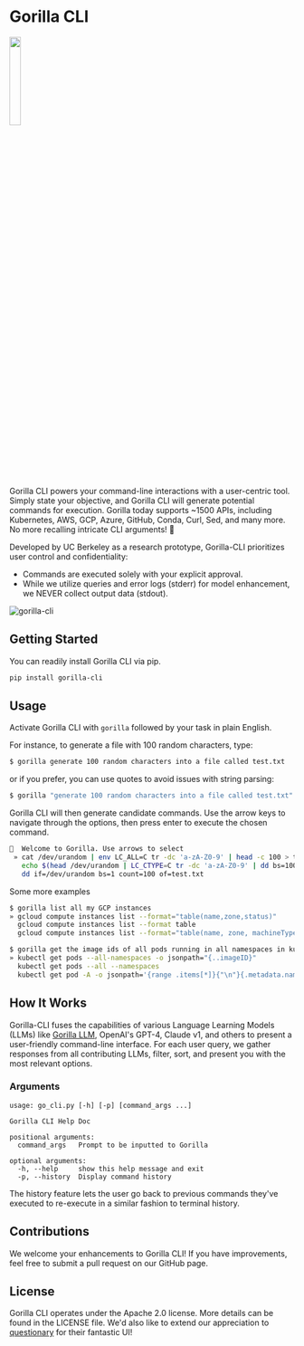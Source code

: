 # Gorilla CLI

<img src="https://github.com/ShishirPatil/gorilla/blob/gh-pages/assets/img/logo.png" width=20% height=20%>

Gorilla CLI powers your command-line interactions with a user-centric tool. Simply state your objective, and Gorilla CLI will generate potential commands for execution. Gorilla today supports ~1500 APIs, including Kubernetes, AWS, GCP,  Azure, GitHub, Conda, Curl, Sed, and many more. No more recalling intricate CLI arguments! 🦍

Developed by UC Berkeley as a research prototype, Gorilla-CLI prioritizes user control and confidentiality:
 - Commands are executed solely with your explicit approval.
 - While we utilize queries and error logs (stderr) for model enhancement, we NEVER collect output data (stdout).

![gorilla-cli](https://github.com/gorilla-llm/gorilla-cli/assets/30296397/f448c04b-e2a1-4560-b040-37f9840c356d)

## Getting Started

You can readily install Gorilla CLI via pip. 

```bash
pip install gorilla-cli
```

## Usage

Activate Gorilla CLI with `gorilla` followed by your task in plain English.

For instance, to generate a file with 100 random characters, type:

```bash
$ gorilla generate 100 random characters into a file called test.txt
```

or if you prefer, you can use quotes to avoid issues with string parsing:

```bash
$ gorilla "generate 100 random characters into a file called test.txt"
```

Gorilla CLI will then generate candidate commands. Use the arrow keys to navigate through the options, then press enter to execute the chosen command. 

```bash
🦍  Welcome to Gorilla. Use arrows to select
 » cat /dev/urandom | env LC_ALL=C tr -dc 'a-zA-Z0-9' | head -c 100 > test.txt 
   echo $(head /dev/urandom | LC_CTYPE=C tr -dc 'a-zA-Z0-9' | dd bs=100 count=1) > test.txt
   dd if=/dev/urandom bs=1 count=100 of=test.txt
```

Some more examples

```bash
$ gorilla list all my GCP instances
» gcloud compute instances list --format="table(name,zone,status)"
  gcloud compute instances list --format table
  gcloud compute instances list --format="table(name, zone, machineType, status)"
```
```bash
$ gorilla get the image ids of all pods running in all namespaces in kubernetes
» kubectl get pods --all-namespaces -o jsonpath="{..imageID}"
  kubectl get pods --all --namespaces
  kubectl get pod -A -o jsonpath='{range .items[*]}{"\n"}{.metadata.name}{"\t"}{.spec.containers[].image}{"\n"}{end}'
```


## How It Works

Gorilla-CLI fuses the capabilities of various Language Learning Models (LLMs) like [Gorilla LLM](https://github.com/ShishirPatil/gorilla/), OpenAI's GPT-4, Claude v1, and others to present a user-friendly command-line interface. For each user query, we gather responses from all contributing LLMs, filter, sort, and present you with the most relevant options. 

### Arguments

```
usage: go_cli.py [-h] [-p] [command_args ...]

Gorilla CLI Help Doc

positional arguments:
  command_args   Prompt to be inputted to Gorilla

optional arguments:
  -h, --help     show this help message and exit
  -p, --history  Display command history
```

The history feature lets the user go back to previous commands they've executed to re-execute in a similar fashion to terminal history.


## Contributions

We welcome your enhancements to Gorilla CLI! If you have improvements, feel free to submit a pull request on our GitHub page. 

## License

Gorilla CLI operates under the Apache 2.0 license. More details can be found in the LICENSE file. We'd also like to extend our appreciation to [questionary](https://github.com/tmbo/questionary) for their fantastic UI!

